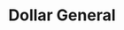 ---
title: "Dollar General"
url: /princeton/dollar-general-north-harrison-street/
shop: variety store
---